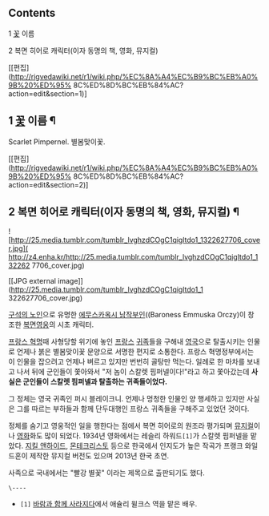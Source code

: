 ## Contents

    

1 [꽃](%EA%BD%83.md) 이름

2 복면 히어로 캐릭터(이자 동명의 책, 영화, 뮤지컬)

[[편집](http://rigvedawiki.net/r1/wiki.php/%EC%8A%A4%EC%B9%BC%EB%A0%9B%20%ED%95%
8C%ED%8D%BC%EB%84%AC?action=edit&section=1)]

## 1 [꽃](%EA%BD%83.md) 이름 ¶

Scarlet Pimpernel. 별봄맞이꽃.

[[편집](http://rigvedawiki.net/r1/wiki.php/%EC%8A%A4%EC%B9%BC%EB%A0%9B%20%ED%95%
8C%ED%8D%BC%EB%84%AC?action=edit&section=2)]

## 2 복면 히어로 캐릭터(이자 동명의 책, 영화, 뮤지컬) ¶

![http://25.media.tumblr.com/tumblr_lvghzdCOgC1qigltdo1_1322627706_cover.jpg](
http://z4.enha.kr/http://25.media.tumblr.com/tumblr_lvghzdCOgC1qigltdo1_132262
7706_cover.jpg)

[[JPG external image]](http://25.media.tumblr.com/tumblr_lvghzdCOgC1qigltdo1_1
322627706_cover.jpg)

  
[구석의 노인](%EA%B5%AC%EC%84%9D%EC%9D%98%20%EB%85%B8%EC%9D%B8.md)으로 유명한 [에무스카옥시 남작부인](%EB%B0%94%EB%A1%9C%EB%84%A4%EC%8A%A4%20%EC%98%A4%EB%A5%B4%ED%8B%B0.md)((Baroness Emmuska Orczy)이 창조한
[복면](%EB%B3%B5%EB%A9%B4.md)[영웅](%EC%98%81%EC%9B%85.md)의 시초 캐릭터.

  

[프랑스 혁명](%ED%94%84%EB%9E%91%EC%8A%A4%20%ED%98%81%EB%AA%85.md)때 사형당할 위기에 놓인
[프랑스](%ED%94%84%EB%9E%91%EC%8A%A4.md) [귀족](%EA%B7%80%EC%A1%B1.md)들을 구해내
[영국](%EC%98%81%EA%B5%AD.md)으로 탈출시키는 인물로 언제나 붉은 별봄맞이꽃 문양으로 서명한 편지로 소통한다. 프랑스
혁명정부에서는 이 인물을 잡으려고 언제나 벼르고 있지만 번번히 골탕만 먹는다. 일례로 한 마차를 보내고 나서 뒤에 군인들이 쫓아와서 "저
놈이 스칼렛 핌퍼넬이다!"라고 하고 쫓아갔는데 **사실은 군인들이 스칼렛 핌퍼넬과 탈출하는 귀족들이었다.**

  

그 정체는 영국 귀족인 퍼시 블레이크니. 언제나 멍청한 인물인 양 행세하고 있지만 사실은 그를 따르는 부하들과 함께 단두대행인 프랑스
귀족들을 구해주고 있었던 것이다.

  

정체를 숨기고 영웅적인 일을 행한다는 점에서 복면 히어로의 원조라 평가되며
[뮤지컬](%EB%AE%A4%EC%A7%80%EC%BB%AC.md)이나 [영화](%EC%98%81%ED%99%94.md)화도 많이
되었다. 1934년 영화에서는 레슬리 하워드`[1]`가 스칼렛 핌퍼넬을 맡았다. [지킬 앤하이드](%EC%A7%80%ED%82%AC%20%EC%95%A4%20%ED%95%98%EC%9D%B4%EB%93%9C.md), [몬테크리스토](%EB%AA%AC%ED%85%8C%ED%81%AC%EB%A6%AC%EC%8A%A4%ED%86%A0%28%EB%AE%A4%EC%A7%80%EC%BB%AC%29.md) 등으로 한국에서 인지도가 높은 작곡가 프랭크 와일드혼이 제작한 뮤지컬 버전도 있으며 2013년 한국
초연.

  

사족으로 국내에서는 "빨강 별꽃" 이라는 제목으로 출판되기도 했다.

`\----`

  * `[1]` [바람과 함께 사라지다](%EB%B0%94%EB%9E%8C%EA%B3%BC%20%ED%95%A8%EA%BB%98%20%EC%82%AC%EB%9D%BC%EC%A7%80%EB%8B%A4.md)에서 애슐리 윌크스 역을 맡은 배우.


